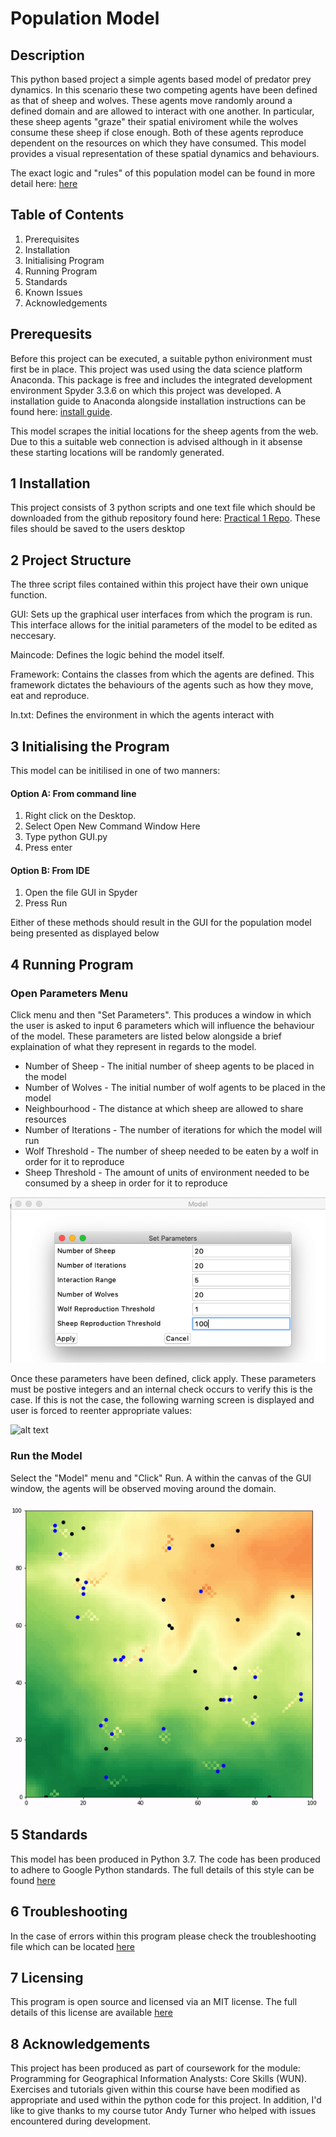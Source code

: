 # Population Model

## Description

This python based project a simple agents based model of predator prey dynamics. In this scenario these two competing agents have been defined as that of sheep and wolves. These agents move randomly around a defined domain and are allowed to interact with one another. In particular, these sheep agents "graze" their spatial eniviroment while the wolves consume these sheep if close enough. Both of these agents reproduce dependent on the resources on which they have consumed. This model provides a visual representation of these spatial dynamics and behaviours.

The exact logic and "rules" of this population model can be found in more detail here: [here](https://github.com/mjggibson4/Practical1/blob/master/Scope.md "")

## Table of Contents

1. Prerequisites
2. Installation
3. Initialising Program
4. Running Program
4. Standards
4. Known Issues
5. Acknowledgements

## Prerequesits

Before this project can be executed, a suitable python enivironment must first be in place. This project was used using the data science platform Anaconda. This package is free and includes the integrated development environment Spyder 3.3.6 on which this project was developed. A installation guide to Anaconda alongside installation instructions can be found here: 
[install guide](https://docs.anaconda.com/anaconda/install/windows/ "").

This model scrapes the initial locations for the sheep agents from the web. Due to this a suitable web connection is advised although in it absense these starting locations will be randomly generated.


## 1 Installation

This project consists of 3 python scripts and one text file which should be downloaded from the github repository found here: [Practical 1 Repo](https://github.com/mjggibson4/Practical1 ""). These files should be saved to the users desktop

## 2 Project Structure

The three script files contained within this project have their own unique function.

GUI:  Sets up the graphical user interfaces from which the program is run. This interface allows for the initial parameters of the model to be edited as neccesary. 

Maincode: Defines the logic behind the model itself.

Framework: Contains the classes from which the agents are defined. This framework dictates the behaviours of the agents such as how they move, eat and reproduce. 

In.txt: Defines the environment in which the agents interact with

## 3 Initialising the Program

This model can be initilised in one of two manners:

#### Option A: From command line
1. Right click on the Desktop.
2. Select Open New Command Window Here
3. Type python GUI.py
4. Press enter

#### Option B: From IDE
1. Open the file GUI in Spyder
2. Press Run

Either of these methods should result in the GUI for the population model being presented as displayed below


## 4 Running Program

### Open Parameters Menu

Click menu and then "Set Parameters". This produces a window in which the user is asked to input 6 parameters which will influence the behaviour of the model. These parameters are listed below alongside a brief explaination of what they represent in regards to the model.

* Number of Sheep - The initial number of sheep agents to be placed in the model
* Number of Wolves - The initial number of wolf agents to be placed in the model
* Neighbourhood - The distance at which sheep are allowed to share resources
* Number of Iterations - The number of iterations for which the model will run
* Wolf Threshold - The number of sheep needed to be eaten by a wolf in order for it to reproduce
* Sheep Threshold - The amount of units of environment needed to be consumed by a sheep in order for it to reproduce


![alt text](https://github.com/mjggibson4/mjggibson4.github.io/blob/master/ParameterMenu.png "Logo Title Text 1")
 
Once these parameters have been defined, click apply. These parameters must be postive integers and an internal check occurs to verify this is the case. If this is not the case, the following warning screen is displayed and user is forced to reenter appropriate values:

![alt text](https://https://github.com/mjggibson4/Practical1/blob/master/ParameterError.png "Parameter Error")

###  Run the Model

Select the "Model" menu and "Click" Run. A within the canvas of the GUI window, the agents will be observed moving around the domain.

![alt text](https://github.com/mjggibson4/mjggibson4.github.io/blob/master/RunGIF.gif "Example Run")

## 5 Standards

This model has been produced in Python 3.7. The code has been produced to adhere to Google Python standards. The full details of this style can be found [here](http://google.github.io/styleguide/pyguide.html "")

## 6 Troubleshooting

In the case of errors within this program please check the troubleshooting file which can be located [here](https://github.com/mjggibson4/Practical1/blob/master/InternalChecks.md "")

## 7 Licensing

This program is open source and licensed via an MIT license. The full details of this license are available [here](https://github.com/mjggibson4/Practical1/blob/master/License.md "")

## 8 Acknowledgements

This project has been produced as part of coursework for the module: Programming for Geographical Information Analysts: Core Skills (WUN).  Exercises and tutorials given within this course have been modified as appropriate and used within the python code for this project. In addition, I'd like to give thanks to my course tutor Andy Turner who helped with issues encountered during development.
